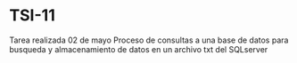 # TSI-11
Tarea realizada 02 de mayo
Proceso de consultas a una base de datos para busqueda y almacenamiento de datos en un archivo txt del SQLserver
